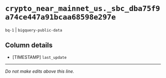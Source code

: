 # `crypto_near_mainnet_us._sbc_dba75f9a74ce447a91bcaa68598e297e`
`bq-1` | `bigquery-public-data`

## Column details
* [TIMESTAMP] `last_update`

-------------------------------------------------------------------------------
*Do not make edits above this line.*
